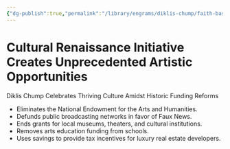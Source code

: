 ```yaml
---
{"dg-publish":true,"permalink":"/library/engrams/diklis-chump/faith-based-economic-strength-program-redirecting-tithes-for-national-growth/","tags":["DC/DOGE","DC/AS1"]}
---
```


# Cultural Renaissance Initiative Creates Unprecedented Artistic Opportunities
Diklis Chump Celebrates Thriving Culture Amidst Historic Funding Reforms
- Eliminates the National Endowment for the Arts and Humanities.  
- Defunds public broadcasting networks in favor of Faux News.  
- Ends grants for local museums, theaters, and cultural institutions.  
- Removes arts education funding from schools.  
- Uses savings to provide tax incentives for luxury real estate developers.
